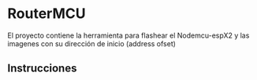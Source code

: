 # RouterMCU
El proyecto contiene la herramienta para flashear el Nodemcu-espX2 y las imagenes con su dirección de inicio (address ofset)

Instrucciones
---------------
